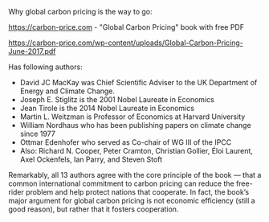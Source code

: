 Why global carbon pricing is the way to go:

https://carbon-price.com - "Global Carbon Pricing" book with free PDF

https://carbon-price.com/wp-content/uploads/Global-Carbon-Pricing-June-2017.pdf 

Has following authors:

* David JC MacKay was Chief Scientific Adviser to the UK Department of Energy and Climate Change.
* Joseph E. Stiglitz is the 2001 Nobel Laureate in Economics
* Jean Tirole is the 2014 Nobel Laureate in Economics
* Martin L. Weitzman is Professor of Economics at Harvard University
* William Nordhaus who has been publishing papers on climate change since 1977
* Ottmar Edenhofer who served as Co-chair of WG III of the IPCC
* Also: Richard N. Cooper, Peter Cramton, Christian Gollier, Éloi Laurent, Axel Ockenfels, Ian Parry, and Steven Stoft

Remarkably, all 13 authors agree with the core principle of the book — that a common international commitment to carbon pricing can reduce the free-rider problem and help protect nations that cooperate. In fact, the book’s major argument for global carbon pricing is not economic efficiency (still a good reason), but rather that it fosters cooperation.
